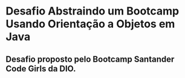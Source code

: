 # Desafio Abstraindo um Bootcamp Usando Orientação a Objetos em Java

## Desafio proposto pelo Bootcamp Santander Code Girls da DIO.
